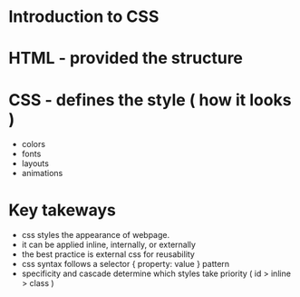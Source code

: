 # Introduction to CSS

# HTML - provided the structure

# CSS - defines the style ( how it looks )

- colors
- fonts
- layouts
- animations

# Key takeways

- css styles the appearance of webpage.
- it can be applied inline, internally, or externally
- the best practice is external css for reusability
- css syntax follows a selector { property: value } pattern
- specificity and cascade determine which styles take priority ( id > inline > class )
